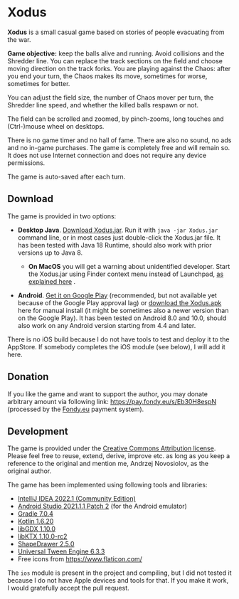 # Xodus

**Xodus** is a small casual game based on stories of people evacuating from the war.



**Game objective:** keep the balls alive and running. Avoid collisions and the Shredder line.
You can replace the track sections on the field and choose moving direction on the track forks.
You are playing against the Chaos: after you end your turn, the Chaos makes its move, sometimes for worse,
sometimes for better.

You can adjust the field size, the number of Chaos mover per turn, the Shredder line speed, and whether the killed
balls respawn or not.

The field can be scrolled and zoomed, by pinch-zooms, long touches and (Ctrl-)mouse wheel on desktops.

There is no game timer and no hall of fame. There are also no sound, no ads and no in-game purchases.
The game is completely free and will remain so. It does not use Internet connection and does not require
any device permissions.

The game is auto-saved after each turn.

## Download

The game is provided in two options:

- **Desktop Java**. [Download Xodus.jar](https://github.com/andrzej-nov/Xodus/releases/download/v1.0/Xodus.jar).
  Run it with `java -jar Xodus.jar` command line, or in most cases just double-click the Xodus.jar 
  file. It has been tested with Java 18 Runtime, should also work with prior versions up to Java 8.
    - **On MacOS** you will get a warning about unidentified developer. Start the Xodus.jar 
      using Finder context menu instead of Launchpad,
      [as explained here](https://www.bemidjistate.edu/offices/its/knowledge-base/how-to-open-an-app-from-an-unidentified-developer-and-exempt-it-from-gatekeeper/)
      .

- **Android**. [Get it on Google Play](https://play.google.com/store/apps/details?id=com.andrzejn.xodus)
  (recommended, but not available yet because of the Google Play approval lag) or
  [download the Xodus.apk](https://github.com/andrzej-nov/Xodus/releases/download/v1.0/Xodus.apk)
  here for manual install (it might be sometimes also a newer version than on the Google Play). It has been tested
  on Android 8.0 and 10.0, should also work on any Android version starting from 4.4 and later.

There is no iOS build because I do not have tools to test and deploy it to the AppStore. If somebody completes the iOS
module (see below), I will add it here.

## Donation

If you like the game and want to support the author, you may donate arbitrary amount via following
link: https://pay.fondy.eu/s/Eb30H8espN (processed by the [Fondy.eu](https://fondy.io/) payment system).

## Development

The game is provided under the [Creative Commons Attribution license](https://creativecommons.org/licenses/by/4.0/).
Please feel free to reuse, extend, derive, improve etc. as long as you keep a reference to the original and mention me,
Andrzej Novosiolov, as the original author.

The game has been implemented using following tools and libraries:

- [IntelliJ IDEA 2022.1 (Community Edition)](https://www.jetbrains.com/idea/download/)
- [Android Studio 2021.1.1 Patch 2](https://developer.android.com/studio) (for the Android emulator)
- [Gradle 7.0.4](https://gradle.org/)
- [Kotlin 1.6.20](https://kotlinlang.org/)
- [libGDX 1.10.0](https://libgdx.com/)
- [libKTX 1.10.0-rc2](https://libktx.github.io/)
- [ShapeDrawer 2.5.0](https://github.com/earlygrey/shapedrawer#shape-drawer)
- [Universal Tween Engine 6.3.3](https://github.com/AurelienRibon/universal-tween-engine)
- Free icons from https://www.flaticon.com/

The `ios` module is present in the project and compiling, but I did not tested it because I do not have Apple devices
and tools for that. If you make it work, I would gratefully accept the pull request.
